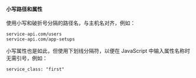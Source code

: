 #### 小写路径和属性

使用小写和破折号分隔的路径名，与主机名对齐，例如：

```
service-api.com/users
service-api.com/app-setups
```

小写属性也是如此，但使用下划线分隔符，以便在 JavaScript 中输入属性名称时无需引号，例如：

```
service_class: "first"
```